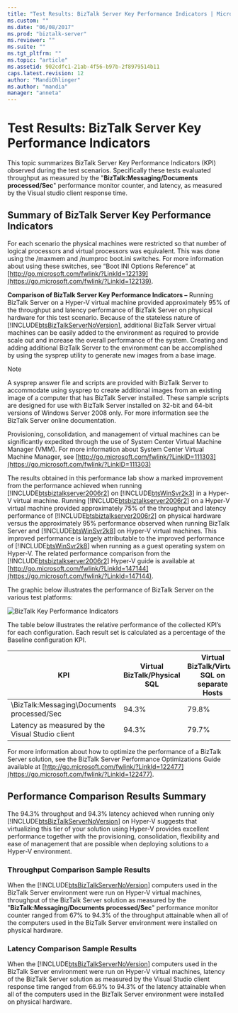 ```yaml
---
title: "Test Results: BizTalk Server Key Performance Indicators | Microsoft Docs"
ms.custom: ""
ms.date: "06/08/2017"
ms.prod: "biztalk-server"
ms.reviewer: ""
ms.suite: ""
ms.tgt_pltfrm: ""
ms.topic: "article"
ms.assetid: 902cdfc1-21ab-4f56-b97b-2f8979514b11
caps.latest.revision: 12
author: "MandiOhlinger"
ms.author: "mandia"
manager: "anneta"
---
```

# Test Results: BizTalk Server Key Performance Indicators
This topic summarizes BizTalk Server Key Performance Indicators (KPI) observed during the test scenarios. Specifically these tests evaluated throughput as measured by the "**BizTalk:Messaging/Documents processed/Sec**" performance monitor counter, and latency, as measured by the Visual studio client response time.

## Summary of BizTalk Server Key Performance Indicators
 For each scenario the physical machines were restricted so that number of logical processors and virtual processors was equivalent. This was done using the /maxmem and /numproc boot.ini switches. For more information about using these switches, see “Boot INI Options Reference” at [http://go.microsoft.com/fwlink/?LinkId=122139](https://go.microsoft.com/fwlink/?LinkId=122139).

 **Comparison of BizTalk Server Key Performance Indicators –** Running BizTalk Server on a Hyper-V virtual machine provided approximately 95% of the throughput and latency performance of BizTalk Server on physical hardware for this test scenario. Because of the stateless nature of [!INCLUDE[btsBizTalkServerNoVersion](../includes/btsbiztalkservernoversion-md.md)], additional BizTalk Server virtual machines can be easily added to the environment as required to provide scale out and increase the overall performance of the system. Creating and adding additional BizTalk Server to the environment can be accomplished by using the sysprep utility to generate new images from a base image.

> [!NOTE]
>  A sysprep answer file and scripts are provided with BizTalk Server to accommodate using sysprep to create additional images from an existing image of a computer that has BizTalk Server installed. These sample scripts are designed for use with BizTalk Server installed on 32-bit and 64-bit versions of Windows Server 2008 only. For more information see the BizTalk Server online documentation.

 Provisioning, consolidation, and management of virtual machines can be significantly expedited through the use of System Center Virtual Machine Manager (VMM). For more information about System Center Virtual Machine Manager, see [http://go.microsoft.com/fwlink/?LinkID=111303](https://go.microsoft.com/fwlink/?LinkID=111303)

 The results obtained in this performance lab show a marked improvement from the performance achieved when running [!INCLUDE[btsbiztalkserver2006r2](../includes/btsbiztalkserver2006r2-md.md)] on [!INCLUDE[btsWinSvr2k3](../includes/btswinsvr2k3-md.md)] in a Hyper-V virtual machine. Running [!INCLUDE[btsbiztalkserver2006r2](../includes/btsbiztalkserver2006r2-md.md)] on a Hyper-V virtual machine provided approximately 75% of the throughput and latency performance of [!INCLUDE[btsbiztalkserver2006r2](../includes/btsbiztalkserver2006r2-md.md)] on physical hardware versus the approximately 95% performance observed when running BizTalk Server and [!INCLUDE[btsWinSvr2k8](../includes/btswinsvr2k8-md.md)] on Hyper-V virtual machines. This improved performance is largely attributable to the improved performance of [!INCLUDE[btsWinSvr2k8](../includes/btswinsvr2k8-md.md)] when running as a guest operating system on Hyper-V. The related performance comparison from the [!INCLUDE[btsbiztalkserver2006r2](../includes/btsbiztalkserver2006r2-md.md)] Hyper-V guide is available at [http://go.microsoft.com/fwlink/?LinkId=147144](https://go.microsoft.com/fwlink/?LinkId=147144).

 The graphic below illustrates the performance of BizTalk Server on the various test platforms:

 ![BizTalk Key Performance Indicators](../technical-guides/media/biztalkkpi.gif "BizTAlkKPI")

 The table below illustrates the relative performance of the collected KPI’s for each configuration. Each result set is calculated as a percentage of the Baseline configuration KPI.

|KPI|Virtual BizTalk/Physical SQL|Virtual BizTalk/Virtual SQL on separate Hosts|Virtual BizTalk/Virtual SQL on Consolidated environment|
|---------|-----------------------------------|----------------------------------------------------|--------------------------------------------------------------|
|\BizTalk:Messaging\Documents processed/Sec|94.3%|79.8%|67%|
|Latency as measured by the Visual Studio client|94.3%|79.7%|66.9%|

 For more information about how to optimize the performance of a BizTalk Server solution, see the BizTalk Server Performance Optimizations Guide available at [http://go.microsoft.com/fwlink/?LinkId=122477](https://go.microsoft.com/fwlink/?LinkId=122477).

## Performance Comparison Results Summary
 The 94.3% throughput and 94.3% latency achieved when running only [!INCLUDE[btsBizTalkServerNoVersion](../includes/btsbiztalkservernoversion-md.md)] on Hyper-V suggests that virtualizing this tier of your solution using Hyper-V provides excellent performance together with the provisioning, consolidation, flexibility and ease of management that are possible when deploying solutions to a Hyper-V environment.

### Throughput Comparison Sample Results
 When the [!INCLUDE[btsBizTalkServerNoVersion](../includes/btsbiztalkservernoversion-md.md)] computers used in the BizTalk Server environment were run on Hyper-V virtual machines, throughput of the BizTalk Server solution as measured by the "**BizTalk:Messaging/Documents processed/Sec**" performance monitor counter ranged from 67% to 94.3% of the throughput attainable when all of the computers used in the BizTalk Server environment were installed on physical hardware.

### Latency Comparison Sample Results
 When the [!INCLUDE[btsBizTalkServerNoVersion](../includes/btsbiztalkservernoversion-md.md)] computers used in the BizTalk Server environment were run on Hyper-V virtual machines, latency of the BizTalk Server solution as measured by the Visual Studio client response time ranged from 66.9% to 94.3% of the latency attainable when all of the computers used in the BizTalk Server environment were installed on physical hardware.